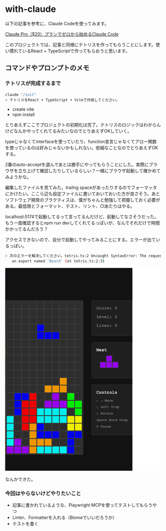 # with-claude

以下の記事を参考に、Claude Codeを使ってみます。

[Claude Pro（$20）プランでゼロから始めるClaude Code](https://zenn.dev/asap/articles/700168965fdb7b)

このプロジェクトでは、記事と同様にテトリスを作ってもらうことにします。使い慣れているReact + TypeScriptで作ってもらおうと思います。

## コマンドやプロンプトのメモ

### テトリスが完成するまで

```bash
claude "/init"
> テトリスをReact + TypeScript + Viteで作成してください。
```

- create vite
- npm install

とりあえずここでプロジェクトの初期化は完了。テトリスのロジックはわからんけどなんかやってくれてるみたいなのでとりあえずOKしていく。

typeじゃなくてinterfaceを使っていたり、function宣言じゃなくてアロー関数を使っているのは好みじゃないかもしれない。些細なことなのでとりあえずOKする。

2番のauto-acceptを選んであとは勝手にやってもらうことにした。実際にブラウザを立ち上げて確認したりしているらしい？一緒にブラウザ起動して確かめてみようかな。

編集したファイルを見てみた。trailng spaceがあったりするのでフォーマッタにかけたい。ここら辺も設定ファイルに書いておいておいた方が良さそう。あとソフトウェア開発のプラクティスは、僕がちゃんと勉強して把握しておく必要がある。最低限とフォーマット、テスト、リント、CIあたりはやる。

localhost:5174で起動してるって言ってるんだけど、起動してなさそうだった。もう一度確認するとnpm run devしてくれてるっぽいが、なんでそれだけで時間かかってるんだろう？

アクセスできないので、自分で起動してやってみることにする。エラーが出ているっぽい。

```bash
> 次のエラーを解決してください。tetris.ts:2 Uncaught SyntaxError: The requested module '/src/types/tetris.ts' does not provide
   an export named 'Board' (at tetris.ts:2:3)
```

![alt text](image.png)

なんかできた。

### 今回はやらないけどやりたいこと

- 記事に書かれているような、Playwright MCPを使ってテストしてもらうやつ
- Linter、Formatterを入れる（Biomeでいいだろうか）
- テストを書く
